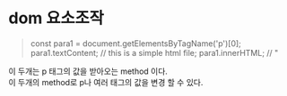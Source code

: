 # dom 요소조작

> const para1 = document.getElementsByTagName('p')[0];
para1.textContent; // this is a simple html file;
para1.innerHTML; // "

이 두개는 p 태그의 값을 받아오는 method 이다.  
이 두개의 method로 p나 여러 태그의 값을 변경 할 수 있다.
